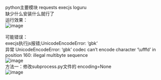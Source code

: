 python主要模块 requests  execjs  loguru <br>
缺少什么安装什么就行了<br>
运行效果：<br>
![image](https://github.com/wuyuan456789/yidun/assets/166347308/3c60dce0-ca0f-4e59-8efb-f45a76bf5b6e)<br>
<br>
可能错误：<br>
execjs执行js报错;UnicodeEncodeError: ‘gbk‘<br>
异常 UnicodeEncodeError: ‘gbk’ codec can’t encode character ‘\ufffd’ in position 160: illegal multibyte sequence<br>
![image](https://github.com/wuyuan456789/yidun/assets/166347308/8b446b99-6a3c-4d50-bd9a-89aadbf2c41b)<br>
方法一：修改subprocess.py文件的 encoding=None<br>
![image](https://github.com/wuyuan456789/yidun/assets/166347308/9af3f163-3df3-4f64-80bf-f27a591ec82f)<br>
